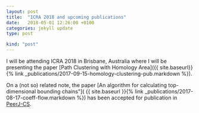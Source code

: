 ```yaml
---
layout: post
title:  "ICRA 2018 and upcoming publications"
date:   2018-05-01 12:26:00 +0100
categories: jekyll update
type: post

kind: "post"
---
```


I will be attending ICRA 2018 in Brisbane, Australia where I will be presenting the paper [Path Clustering with Homology Area]({{ site.baseurl}}{% link _publications/2017-09-15-homology-clustering-pub.markdown %}).

On a (not so) related note, the paper [An algorithm for calculating top-dimensional bounding chains"]( {{ site.baseurl }}{% link _publications/2017-08-17-coeff-flow.markdown %}) has been accepted for publication in [PeerJ-CS](https://peerj.com/computer-science/).
